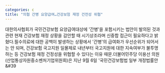 ```yaml
---
categories: c
title: "의협 간병 요양급여…건강보험 재정 건전성 위협"
---
```

대한의사협회가 국민건강보험 요양급여대상에 &#39;간병&#39;을 포함시키는 법안이 발의된 것과 관련 현재 건강보험 재정 상황을 감안할 때 시기상조라며 신중합 접근이 필요하다고 밝혔다.필수의료에 대한 공백이 발생하는 상황에서 &#39;간병&#39;의 급여화가 우선순위가 되어서는 안 되며, 건강보험 국고지원 일몰제로 내년부터 국고지원에 대한 지속여부가 불투명하는 등 건강보험 재정 건정성을 위협할 수 있다는 이유 때문.더불어민주당 이용선 의원(산업통상자원중소벤처기업위원회)은 지난 9월 6일 &#39;국민건강보험법 일부 개정법률안&#39